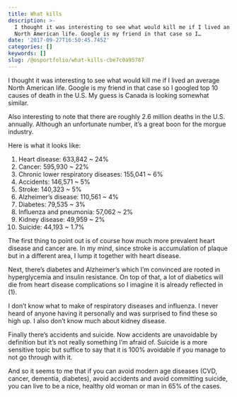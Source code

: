 ```yaml
---
title: What kills
description: >-
  I thought it was interesting to see what would kill me if I lived an average
  North American life. Google is my friend in that case so I…
date: '2017-09-27T16:50:45.745Z'
categories: []
keywords: []
slug: /@osportfolio/what-kills-cbe7c0a95787
---
```


I thought it was interesting to see what would kill me if I lived an average North American life. Google is my friend in that case so I googled top 10 causes of death in the U.S. My guess is Canada is looking somewhat similar.

Also interesting to note that there are roughly 2.6 million deaths in the U.S. annually. Although an unfortunate number, it’s a great boon for the morgue industry.

Here is what it looks like:

1.  Heart disease: 633,842 ~ 24%
2.  Cancer: 595,930 ~ 22%
3.  Chronic lower respiratory diseases: 155,041 ~ 6%
4.  Accidents: 146,571 ~ 5%
5.  Stroke: 140,323 ~ 5%
6.  Alzheimer’s disease: 110,561 ~ 4%
7.  Diabetes: 79,535 ~ 3%
8.  Influenza and pneumonia: 57,062 ~ 2%
9.  Kidney disease: 49,959 ~ 2%
10.  Suicide: 44,193 ~ 1.7%

The first thing to point out is of course how much more prevalent heart disease and cancer are. In my mind, since stroke is accumulation of plaque but in a different area, I lump it together with heart disease.

Next, there’s diabetes and Alzheimer’s which I’m convinced are rooted in hyperglycemia and insulin resistance. On top of that, a lot of diabetics will die from heart disease complications so I imagine it is already reflected in (1).

I don’t know what to make of respiratory diseases and influenza. I never heard of anyone having it personally and was surprised to find these so high up. I also don’t know much about kidney disease.

Finally there’s accidents and suicide. Now accidents are unavoidable by definition but it’s not really something I’m afraid of. Suicide is a more sensitive topic but suffice to say that it is 100% avoidable if you manage to not go through with it.

And so it seems to me that if you can avoid modern age diseases (CVD, cancer, dementia, diabetes), avoid accidents and avoid committing suicide, you can live to be a nice, healthy old woman or man in 65% of the cases.